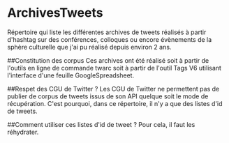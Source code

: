 # ArchivesTweets
Répertoire qui liste les différentes archives de tweets réalisés à partir d'hashtag sur des conférences, colloques ou encore évènements de la sphère culturelle que j'ai pu réalisé depuis environ 2 ans.

##Constitution des corpus
Ces archives ont été réalisé soit à partir de l'outils en ligne de commande twarc soit à partir de l'outil Tags V6 utilisant l'interface d'une feuille GoogleSpreadsheet.

##Respet des CGU de Twitter ?
Les CGU de Twitter ne permettent pas de publier de corpus de tweets issus de son API quelque soit le mode de récupération. C'est pourquoi, dans ce répertoire, il n'y a que des listes d'id de tweets.

##Comment utiliser ces listes d'id de tweet ?
Pour cela, il faut les réhydrater.

